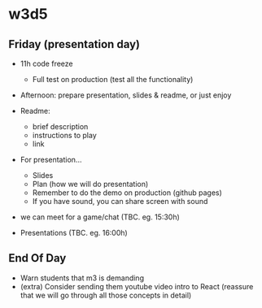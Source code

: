 

# w3d5


## Friday (presentation day)



- 11h code freeze
  - Full test on production (test all the functionality)

- Afternoon: prepare presentation, slides & readme, or just enjoy

- Readme:
  - brief description
  - instructions to play
  - link

- For presentation...
  - Slides
  - Plan (how we will do presentation)
  - Remember to do the demo on production (github pages)
  - If you have sound, you can share screen with sound 

- we can meet for a game/chat (TBC. eg. 15:30h)

- Presentations (TBC. eg. 16:00h)



## End Of Day
- Warn students that m3 is demanding
- (extra) Consider sending them youtube video intro to React
  (reassure that we will go through all those concepts in detail)

